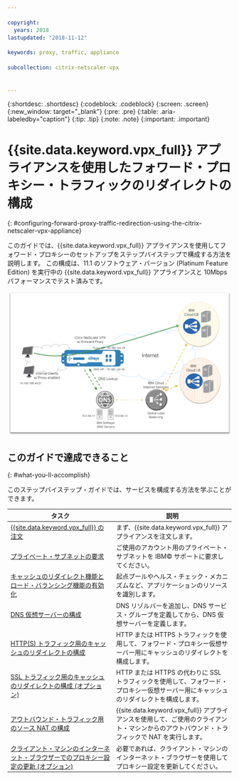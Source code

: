 ```yaml
---

copyright:
  years: 2018
lastupdated: "2018-11-12"

keywords: proxy, traffic, appliance

subcollection: citrix-netscaler-vpx


---
```


{:shortdesc: .shortdesc}
{:codeblock: .codeblock}
{:screen: .screen}
{:new_window: target="_blank"}
{:pre: .pre}
{:table: .aria-labeledby="caption"}
{:tip: .tip}
{:note: .note}
{:important: .important}

# {{site.data.keyword.vpx_full}} アプライアンスを使用したフォワード・プロキシー・トラフィックのリダイレクトの構成
{: #configuring-forward-proxy-traffic-redirection-using-the-citrix-netscaler-vpx-appliance}

このガイドでは、{{site.data.keyword.vpx_full}} アプライアンスを使用してフォワード・プロキシーのセットアップをステップバイステップで構成する方法を説明します。 この構成は、11.1 のソフトウェア・バージョン (Platinum Feature Edition) を実行中の {{site.data.keyword.vpx_full}} アプライアンスと 10Mbps パフォーマンスでテスト済みです。

<img src="images/fp1.png" alt="図面" style="width: 600px;"/>

## このガイドで達成できること
{: #what-you-ll-accomplish}

このステップバイステップ・ガイドでは、サービスを構成する方法を学ぶことができます。

タスク  | 説明
------------- | -------------
[{{site.data.keyword.vpx_full}} の注文](/docs/infrastructure/citrix-netscaler-vpx?topic=citrix-netscaler-vpx-order-the-citrix-netscaler-vpx-appliance) | まず、{{site.data.keyword.vpx_full}} アプライアンスを注文します。
[プライベート・サブネットの要求](/docs/infrastructure/citrix-netscaler-vpx?topic=citrix-netscaler-vpx-request-a-private-subnet) | ご使用のアカウント用のプライベート・サブネットを IBM© サポートに要求してください。
[キャッシュのリダイレクト機能とロード・バランシング機能の有効化](/docs/infrastructure/citrix-netscaler-vpx?topic=citrix-netscaler-vpx-enable-cache-redirection-and-load-balancing-capabilities) | 起点プールやヘルス・チェック・メカニズムなど、アプリケーションのリソースを識別します。
[DNS 仮想サーバーの構成](/docs/infrastructure/citrix-netscaler-vpx?topic=citrix-netscaler-vpx-configure-the-dns-virtual-server) | DNS リゾルバーを追加し、DNS サービス・グループを定義してから、DNS 仮想サーバーを定義します。
[HTTP(S) トラフィック用のキャッシュのリダイレクトの構成](/docs/infrastructure/citrix-netscaler-vpx?topic=citrix-netscaler-vpx-configure-cache-redirection-for-http-traffic) | HTTP または HTTPS トラフィックを使用して、フォワード・プロキシー仮想サーバー用にキャッシュのリダイレクトを構成します。
[SSL トラフィック用のキャッシュのリダイレクトの構成 (オプション)](/docs/infrastructure/citrix-netscaler-vpx?topic=citrix-netscaler-vpx-configure-cache-redirection-for-ssl-traffic-optional-) | HTTP または HTTPS の代わりに SSL トラフィックを使用して、フォワード・プロキシー仮想サーバー用にキャッシュのリダイレクトを構成します。
[アウトバウンド・トラフィック用のソース NAT の構成](/docs/infrastructure/citrix-netscaler-vpx?topic=citrix-netscaler-vpx-configure-source-nat-for-outbound-traffic) | {{site.data.keyword.vpx_full}} アプライアンスを使用して、ご使用のクライアント・マシンからのアウトバウンド・トラフィックで NAT を実行します。
[クライアント・マシンのインターネット・ブラウザーでのプロキシー設定の更新 (オプション)](/docs/infrastructure/citrix-netscaler-vpx?topic=citrix-netscaler-vpx-update-the-proxy-settings-on-the-client-machine-s-internet-browser-optional-) | 必要であれば、クライアント・マシンのインターネット・ブラウザーを使用してプロキシー設定を更新してください。
